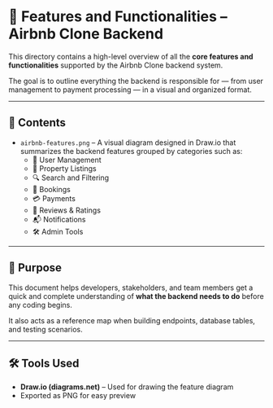 # 📌 Features and Functionalities – Airbnb Clone Backend

This directory contains a high-level overview of all the **core features and functionalities** supported by the Airbnb Clone backend system.

The goal is to outline everything the backend is responsible for — from user management to payment processing — in a visual and organized format.

---

## 📄 Contents

- `airbnb-features.png` – A visual diagram designed in Draw.io that summarizes the backend features grouped by categories such as:
  - 👤 User Management
  - 🏡 Property Listings
  - 🔍 Search and Filtering
  - 📅 Bookings
  - 💳 Payments
  - 📝 Reviews & Ratings
  - 📬 Notifications
  - 🛠 Admin Tools

---

## 🧠 Purpose

This document helps developers, stakeholders, and team members get a quick and complete understanding of **what the backend needs to do** before any coding begins.

It also acts as a reference map when building endpoints, database tables, and testing scenarios.

---

## 🛠 Tools Used

- **Draw.io (diagrams.net)** – Used for drawing the feature diagram
- Exported as PNG for easy preview

